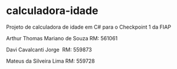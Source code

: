 # calculadora-idade
Projeto de calculadora de idade em C# para o Checkpoint 1 da FIAP

Arthur Thomas Mariano de Souza
RM: 561061

Davi Cavalcanti Jorge 
RM: 559873

Mateus da Silveira Lima
RM: 559728
